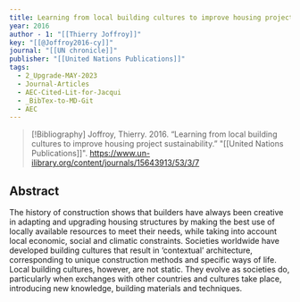 ```yaml
---
title: Learning from local building cultures to improve housing project sustainability
year: 2016
author - 1: "[[Thierry Joffroy]]"
key: "[[@Joffroy2016-cy]]"
journal: "[[UN chronicle]]"
publisher: "[[United Nations Publications]]"
tags:
  - 2_Upgrade-MAY-2023
  - Journal-Articles
  - AEC-Cited-Lit-for-Jacqui
  - _BibTex-to-MD-Git
  - AEC
---
```


> [!Bibliography]
> Joffroy, Thierry. 2016. “Learning from local building cultures to improve housing project sustainability.” "[[United Nations Publications]]". https://www.un-ilibrary.org/content/journals/15643913/53/3/7

## Abstract
The history of construction shows that builders have always been creative in adapting and upgrading housing structures by making the best use of locally available resources to meet their needs, while taking into account local economic, social and climatic constraints. Societies worldwide have developed building cultures that result in ‘contextual’ architecture, corresponding to unique construction methods and specific ways of life. Local building cultures, however, are not static. They evolve as societies do, particularly when exchanges with other countries and cultures take place, introducing new knowledge, building materials and techniques.